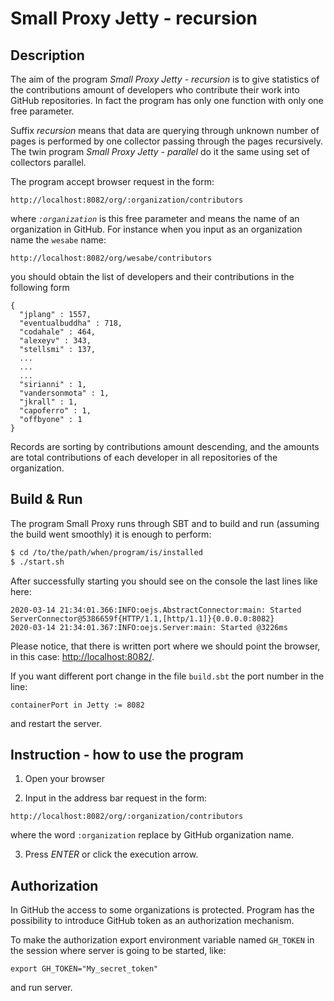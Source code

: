 # Small Proxy Jetty - recursion

## Description

The aim of the program *Small Proxy Jetty - recursion* is to give statistics of the contributions amount of developers who
contribute their work into GitHub repositories. In fact the program has only one function with only one free parameter.

Suffix *recursion* means that data are querying through unknown number of pages is
performed by one collector passing through the pages recursively. The twin program 
*Small Proxy Jetty - parallel* do it the same using set of collectors parallel.

The program accept browser request in the form:

```
http://localhost:8082/org/:organization/contributors
```

where *`:organization`* is this free parameter and means the name of an organization in GitHub. For instance
when you input as an organization name the `wesabe` name:

```
http://localhost:8082/org/wesabe/contributors
```

you should obtain the list of developers and their contributions in the following form

```
{
  "jplang" : 1557,
  "eventualbuddha" : 718,
  "codahale" : 464,
  "alexeyv" : 343,
  "stellsmi" : 137,
  ...
  ...
  ...
  "sirianni" : 1,
  "vandersonmota" : 1,
  "jkrall" : 1,
  "capoferro" : 1,
  "offbyone" : 1
}
```

Records are sorting by contributions amount descending, and the amounts are total contributions of each developer in all repositories of the
organization.


## Build & Run

The program Small Proxy runs through SBT and to build and run (assuming the build went smoothly)
it is enough to perform:

```sh
$ cd /to/the/path/when/program/is/installed
$ ./start.sh
```

After successfully starting you should see on the console the last lines like here:
```
2020-03-14 21:34:01.366:INFO:oejs.AbstractConnector:main: Started ServerConnector@5386659f{HTTP/1.1,[http/1.1]}{0.0.0.0:8082}
2020-03-14 21:34:01.367:INFO:oejs.Server:main: Started @3226ms
```

Please notice, that there is written port where we should point the browser, in this case:
[http://localhost:8082/](http://localhost:8082/).

If you want different port change in the file `build.sbt` the port number in the line:
```
containerPort in Jetty := 8082
```
and restart the server.



## Instruction - how to use the program

1. Open your browser

2. Input in the address bar request in the form:

```
http://localhost:8082/org/:organization/contributors
```
where the word `:organization` replace by GitHub organization name.

3. Press *ENTER* or click the execution arrow.

## Authorization

In GitHub the access to some organizations is protected. Program has the possibility to introduce GitHub token
as an authorization mechanism.

To make the authorization export environment variable named `GH_TOKEN` in the session where server is going to be started, like:

```
export GH_TOKEN="My_secret_token"
```
and run server.

